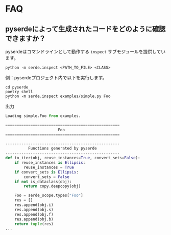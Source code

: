 # FAQ

## pyserdeによって生成されたコードをどのように確認できますか？

pyserdeはコマンドラインとして動作する `inspect` サブモジュールを提供しています。
```
python -m serde.inspect <PATH_TO_FILE> <CLASS>
```

例：pyserdeプロジェクト内で以下を実行します。

```
cd pyserde
poetry shell
python -m serde.inspect examples/simple.py Foo
```

出力
```python
Loading simple.Foo from examples.

==================================================
                       Foo
==================================================

--------------------------------------------------
          Functions generated by pyserde
--------------------------------------------------
def to_iter(obj, reuse_instances=True, convert_sets=False):
    if reuse_instances is Ellipsis:
        reuse_instances = True
    if convert_sets is Ellipsis:
        convert_sets = False
    if not is_dataclass(obj):
        return copy.deepcopy(obj)

    Foo = serde_scope.types["Foo"]
    res = []
    res.append(obj.i)
    res.append(obj.s)
    res.append(obj.f)
    res.append(obj.b)
    return tuple(res)
...
```
